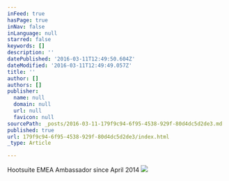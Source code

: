 ```yaml
---
inFeed: true
hasPage: true
inNav: false
inLanguage: null
starred: false
keywords: []
description: ''
datePublished: '2016-03-11T12:49:50.604Z'
dateModified: '2016-03-11T12:49:49.057Z'
title: ''
author: []
authors: []
publisher:
  name: null
  domain: null
  url: null
  favicon: null
sourcePath: _posts/2016-03-11-179f9c94-6f95-4538-929f-80d4dc5d2de3.md
published: true
url: 179f9c94-6f95-4538-929f-80d4dc5d2de3/index.html
_type: Article

---
```

Hootsuite EMEA Ambassador since April 2014
![](https://the-grid-user-content.s3-us-west-2.amazonaws.com/a8a87d97-8515-4979-8ca6-43726c6937a4.jpg)